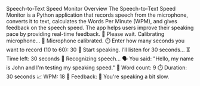 Speech-to-Text Speed Monitor
Overview
The Speech-to-Text Speed Monitor is a Python application that records speech from the microphone, converts it to text, calculates the Words Per Minute (WPM), and gives feedback on the speech speed. The app helps users improve their speaking pace by providing real-time feedback.
🎤 Please wait. Calibrating microphone...
🔧 Microphone calibrated.
⏱️ Enter how many seconds you want to record (10 to 60): 30
🔴 Start speaking. I’ll listen for 30 seconds...
⏳ Time left: 30 seconds
📝 Recognizing speech...
🗣️ You said: "Hello, my name is John and I'm testing my speaking speed."
🔢 Word count: 9
⏱️ Duration: 30 seconds
📈 WPM: 18
💬 Feedback: 🐢 You're speaking a bit slow.
